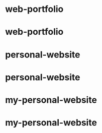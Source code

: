 # web-portfolio
# web-portfolio
# personal-website
# personal-website
# my-personal-website
# my-personal-website
